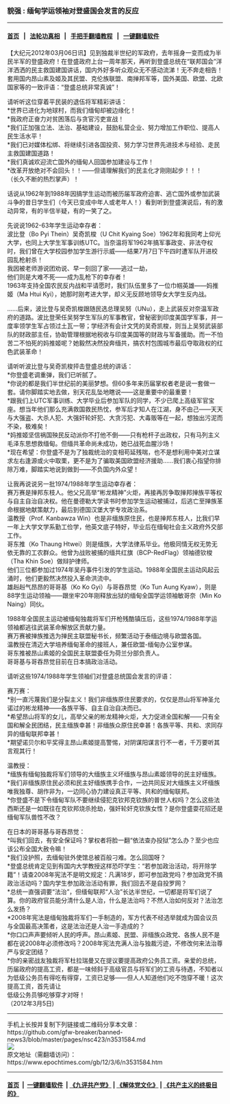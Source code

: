 ### 貌强 : 缅甸学运领袖对登盛国会发言的反应
------------------------

#### [首页](https://github.com/gfw-breaker/banned-news3/blob/master/README.md) &nbsp;&nbsp;|&nbsp;&nbsp; [法轮功真相](https://github.com/begood0513/basic/blob/master/README.md)  &nbsp;&nbsp;|&nbsp;&nbsp; [手把手翻墙教程](https://github.com/gfw-breaker/guides/wiki)  &nbsp;&nbsp;|&nbsp;&nbsp; [一键翻墙软件](https://github.com/gfw-breaker/nogfw/blob/master/README.md)  



<div><p>
 【大纪元2012年03月06日讯】见到独裁半世纪的军政府，去年摇身一变而成为半民半军的登盛政府！在登盛政府上台一周年那天，再听到登盛总统在“联邦国会”洋洋洒洒的民主救国建国讲话，国内外好多听众观众无不感动流涕！无不奔走相告！套用国内昂山素及姬及其民盟、克伦族联盟、南掸邦军等，国外美国、欧盟、北欧国家等的一致评语：“登盛总统非常真诚”！
</p>
<p>
 请听听这位穿着平民装的退伍将军精彩讲话：
 <br/>
 *世界已进化为地球村，而我们缅甸却被边缘化！
 <br/>
 *我政府正奋力对贫困落后与贪官污吏宣战！
 <br/>
 *我们正加强立法、法治、基础建设，鼓励私营企业、努力增加工作职位、提高人民生活水平！
 <br/>
 *我们已对媒体松绑、将继续引进各国投资、努力学习世界先进技术与经验、走民主救国建国道路！
 <br/>
 *我们真诚欢迎流亡国外的缅甸人回国参加建设与工作！
 <br/>
 *改革开放绝对不会回头！！——但请理解我们的民主化才刚刚起步！！！
 <br/>
 （长久不断的热烈掌声）！
</p>
<p>
 话说从1962年到1988年因搞学生运动而被历届军政府迫害、逃亡国外或参加武装斗争的昔日学生们（今天已变成中年人或老年人！）看到听到登盛演说后，有的激动异常，有的半信半疑，有的一笑了之。
</p>
<p>
 先说说1962-63年学生运动幸存者：
 <br/>
 波比登（Bo Pyi Thein）吴奇凯梭（U Chit Kyaing Soe）1962年和我同考上仰光大学，也同上大学生军事训练UTC。当奈温将军1962年搞军事政变、非法夺权时，我们曾在大学校园参加学生游行示威——结果7月7日下午四时遭军队开进校园乱枪射杀！
 <br/>
 我因被老师游说团劝说、早一刻回了家——逃过一劫，
 <br/>
 他们则是大难不死——成为乱枪下的幸存者！
 <br/>
 1963年支持全国农民反内战和平请愿时，我们队伍里多了一位巾帼英雄——妈推姬（Ma Htui Kyi），她那时刚考进大学，却义无反顾地领导女大学生反内战。
</p>
<p>
 ……后来，波比登与吴奇凯梭跟随民选总理吴努（UNu），走上武装反对奈温军政府的道路。波比登荣任吴努学生军队的军事教官，曾秘密到印度美国学军事，并一度率领学生军占领过土瓦一带；学经济有会计文凭的吴奇凯梭，则当上吴努武装部队的财政部主任，协助管理根据地税收与印度美国等的财政与军备援助。而一不怕苦二不怕死的妈推姬呢？她毅然决然投奔缅共，搞农村包围城市最后夺取政权的红色武装革命！
</p>
<p>
 请听听波比登与吴奇凯梭抨击登盛总统的讲话：
 <br/>
 *你登盛老调重弹，我们已听腻了。
 <br/>
 *你说的都是我们半世纪前的美丽梦想。但60多年来历届掌权者老是说一套做一套。请你脚踏实地去做，别天花乱坠地瞎说——这是重要中的最重要！
 <br/>
 *跟我们上UTC军事训练、大学毕业后参加军队的同学，不少已爬上高级军官宝座。想当年他们那么充满救国救民热忱，参军后才知人在江湖，身不由己——天天与大强盗、大杀人犯、大强奸轮奸犯、大贪污犯、大毒贩等在一起，想独出污泥而不染，极难矣！
 <br/>
 *妈推姬坚信祸国殃民反动派你不打他不倒——只有枪杆子出政权，只有马列主义毛泽东思想救缅甸。但缅共革命尚未成功，她已战死血腥沙场！
 <br/>
 *现在希望：你登盛不是为了独裁统治的变相苟延残喘，也不是想利用中美对立谋求左右逢源或火中取栗，更不是为了骗取美国欧盟经济援助……我们衷心指望你排除万难，脚踏实地说到做到——不负国内外众望！
</p>
<p>
 让我再说说另一批1974/1988年学生运动幸存者：
 <br/>
 赛万赛是掸邦东枝人。他父兄高举“彬龙精神”火炬，再接再厉争取掸邦掸族平等权与自主自治自决权。他在曼德勒大学读书时参加学生运动被捕过，后逃亡至掸族革命根据地献策献力，最后到德国汉堡大学专攻政治系。
 <br/>
 温教授（Prof. Kanbawza Win）也是非缅族原住民，也是掸邦东枝人，比我们早一年上大学文学系勤工俭学，他英文底子特好，毕业后在缅甸社会主义政府外交部工作。
 <br/>
 哥东推（Ko Thaung Htwei）则是缅族，大学法律系毕业。他极同情无权无势无依无靠的工农群众。他曾为战败被捕的缅共红旗（BCP-RedFlag）领袖德钦梭（Tha Khin Soe）做辩护律师。
 <br/>
 他们三位都参加过1974年吴丹事件引发的学生运动。1988年全国民主运动风起云涌时，他们更毅然决然投入革命洪流中。
 <br/>
 雄赳赳气昂昂的哥哥基（Ko Ko Gyi）与哥吞昂觉（Ko Tun Aung Kyaw），则是88学生运动领袖——跟坐牢20年刚释放出狱的缅甸全国学运领袖敏哥奈（Min Ko Naing）同伙。
</p>
<p>
 1988年全国民主运动被缅甸独裁将军们开枪残酷镇压后，这些1974/1988年学运领袖都逃往武装革命解放区贡献力量。
 <br/>
 赛万赛被掸族推选为掸民主联盟秘书长，频繁活动于泰缅边境与欧盟各国。
 <br/>
 温教授在清迈大学培养缅甸革命的接班人，兼任欧盟-缅甸办公室参谋。
 <br/>
 哥东推被昂山素姬的全国民主联盟委任为荷兰分部负责人。
 <br/>
 哥哥基与哥吞昂觉目前在日本搞政治活动。
</p>
<p>
 请听这些1974/1988年学生领袖们对登盛总统国会发言的评语：
</p>
<p>
 赛万赛：
 <br/>
 *别一直污蔑我们是分裂主义！我们非缅族原住民要求的，仅仅是昂山将军神圣允诺过的彬龙精神——各族平等、自主自治自决而已。
 <br/>
 *希望昂山将军的女儿，高举父亲的彬龙精神火炬，大力促进全国和解——只有全国和解全民团结，民主缅族幸甚！非缅族众原住民幸甚！各族平等、共和、求同存异的缅甸联邦幸甚！
 <br/>
 *期望诺贝尔和平奖得主昂山素姬提高警惕，对阴谋阳谋言行不一者，千万要听其言观其行！
</p>
<p>
 温教授：
 <br/>
 *缅族有缅甸独裁将军们领导的大缅族主义坏缅族与昂山素姬领导的民主好缅族。
 <br/>
 *我们非缅族原住民必须和民主好缅族携手合作，一边共同反对大缅族主义坏缅族唯我独尊、胡作非为，一边同心协力建设真正平等、共和的缅甸联邦。
 <br/>
 *你登盛不是下令缅甸军队不要继续侵犯克钦邦克钦族的普世人权吗？怎么这些法西斯还是一如既往在克钦邦烧杀抢劫，强奸轮奸克钦族女性？是你登盛耍花招还是缅甸军队兽性不改？
</p>
<p>
 在日本的哥哥基与哥吞昂觉：
 <br/>
 *叫我们回去，有安全保证吗？掌权者将脸一翻“依法查办投狱”怎么办？至少也应该公布全国大赦令嘛！
 <br/>
 *我们没护照，去缅甸驻外使馆总被百般刁难。怎么回国呀？
 <br/>
 *登盛总统肯定见到有国内大学教授这样恐吓学生：“若参加政治活动，将开除学籍”！请查2008年宪法不是明文规定：凡满18岁，即可参加政党吗？参加政党不搞政治活动吗？国内学生参加政治活动有罪，我们回去不是自投罗网？
 <br/>
 *总统一直强调要“法治”，但缅甸联邦“人治”长达半世纪，一切都是将军们说了算。你的政府官员能分清什么是人治，什么是法治吗？不然人治如何反对？法治怎么发扬？
 <br/>
 *2008年宪法是缅甸独裁将军们一手制造的，军方代表不经选举就成为国会议员与全国最高决策者，这是法治还是人治一手造成的？
 <br/>
 *你口口声声要倾听人民的呼声。昂山素姬、民盟、非缅族众政党、各族人民不是都在说2008年必须修改吗？2008年宪法充满人治与独裁污迹，不修改何来法治尊严与安定团结？
 <br/>
 *你的亲密战友独裁将军杜拉瑞曼又在提议要提高政府公务员工资。亲爱的总统，历届政府的提高工资，都是一味倾斜于高级官员与将军们的工资与待遇，不知者以为低级公务员有得吃有得穿，工资已足够——但人人知道他们吃不饱穿不暖！这次提高工资，首先请让
 <br/>
 低级公务员够吃够穿才对呀！
 <br/>
 （2012年3月5日)
</p>
</div>
<hr/>
手机上长按并复制下列链接或二维码分享本文章：<br/>
https://github.com/gfw-breaker/banned-news3/blob/master/pages/nsc423/n3531584.md <br/>
<a href='https://github.com/gfw-breaker/banned-news3/blob/master/pages/nsc423/n3531584.md'><img src='https://github.com/gfw-breaker/banned-news3/blob/master/pages/nsc423/n3531584.md.png'/></a> <br/>
原文地址（需翻墙访问）：https://www.epochtimes.com/gb/12/3/6/n3531584.htm


------------------------
#### [首页](https://github.com/gfw-breaker/banned-news3/blob/master/README.md) &nbsp;|&nbsp; [一键翻墙软件](https://github.com/gfw-breaker/nogfw/blob/master/README.md) &nbsp;| [《九评共产党》](https://github.com/gfw-breaker/9ping.md/blob/master/README.md#九评之一评共产党是什么) | [《解体党文化》](https://github.com/gfw-breaker/jtdwh.md/blob/master/README.md) | [《共产主义的终极目的》](https://github.com/gfw-breaker/gczydzjmd.md/blob/master/README.md)


<img src='http://gfw-breaker.win/banned-news3/pages/nsc423/n3531584.md' width='0px' height='0px'/>